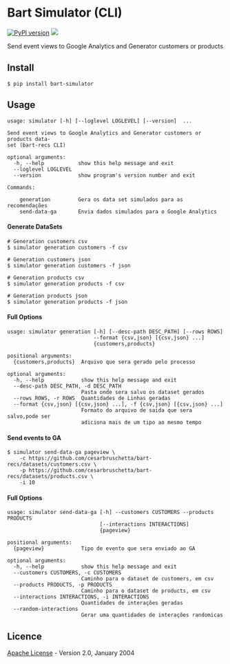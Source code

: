 # Bart Simulator (CLI)

[![PyPI version](https://badge.fury.io/py/bart-simulator.svg)](https://badge.fury.io/py/bart-simulator)
[![](https://images.microbadger.com/badges/version/cesarbruschetta/bart-simulator.svg)](https://microbadger.com/images/cesarbruschetta/bart-simulator "Get your own version badge on microbadger.com")

Send event views to Google Analytics and Generator customers or products

## Install
```
$ pip install bart-simulator
```

## Usage

```
usage: simulator [-h] [--loglevel LOGLEVEL] [--version]  ...

Send event views to Google Analytics and Generator customers or products data-
set (bart-recs CLI)

optional arguments:
  -h, --help           show this help message and exit
  --loglevel LOGLEVEL
  --version            show program's version number and exit

Commands:

    generation         Gera os data set simulados para as recomendações
    send-data-ga       Envia dados simulados para o Google Analytics
```

#### Generate DataSets
```
# Generation customers csv
$ simulator generation customers -f csv

# Generation customers json
$ simulator generation customers -f json

# Generation products csv
$ simulator generation products -f csv

# Generation products json
$ simulator generation products -f json

```
#### Full Options
```
usage: simulator generation [-h] [--desc-path DESC_PATH] [--rows ROWS]
                            --format {csv,json} [{csv,json} ...]
                            {customers,products}

positional arguments:
  {customers,products}  Arquivo que sera gerado pelo processo

optional arguments:
  -h, --help            show this help message and exit
  --desc-path DESC_PATH, -d DESC_PATH
                        Pasta onde sera salvo os dataset gerados
  --rows ROWS, -r ROWS  Quantidades de Linhas geradas
  --format {csv,json} [{csv,json} ...], -f {csv,json} [{csv,json} ...]
                        Formato do arquivo de saida que sera salvo,pode ser
                        adiciona mais de um tipo ao mesmo tempo
```

#### Send events to GA

```
$ simulator send-data-ga pageview \
    -c https://github.com/cesarbruschetta/bart-recs/datasets/customers.csv \
    -p https://github.com/cesarbruschetta/bart-recs/datasets/products.csv \
    -i 10
```

#### Full Options
```
usage: simulator send-data-ga [-h] --customers CUSTOMERS --products PRODUCTS
                              [--interactions INTERACTIONS]
                              {pageview}

positional arguments:
  {pageview}            Tipo de evento que sera enviado ao GA

optional arguments:
  -h, --help            show this help message and exit
  --customers CUSTOMERS, -c CUSTOMERS
                        Caminho para o dataset de customers, em csv
  --products PRODUCTS, -p PRODUCTS
                        Caminho para o dataset de products, em csv
  --interactions INTERACTIONS, -i INTERACTIONS
                        Quantidades de interações geradas
  --random-interactions
                        Gerar uma quantidades de interações randomicas                        
```



## Licence
[Apache License](./LICENSE) - Version 2.0, January 2004 

